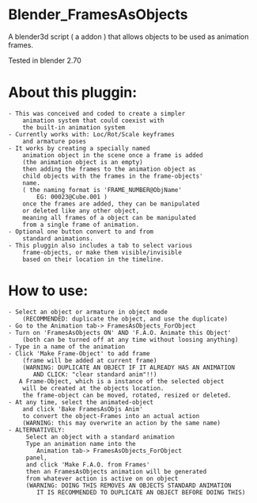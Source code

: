 # Blender_FramesAsObjects
A blender3d script ( a addon ) that allows objects to be used as animation frames.

Tested in blender 2.70


# About this pluggin:
    - This was conceived and coded to create a simpler 
        animation system that could coexist with 
        the built-in animation system
    - Currently works with: Loc/Rot/Scale keyframes 
        and armature poses
    - It works by creating a specially named 
        animation object in the scene once a frame is added
        (the animation object is an empty)
        then adding the frames to the animation object as 
        child objects with the frames in the frame-objects'
        name.
        ( the naming format is 'FRAME_NUMBER@ObjName' 
            EG: 00023@Cube.001 )
        once the frames are added, they can be manipulated
        or deleted like any other object,
        meaning all frames of a object can be manipulated 
        from a single frame of animation. 
    - Optional one button convert to and from 
        standard animations.
    - This pluggin also includes a tab to select various 
        frame-objects, or make them visible/invisible 
        based on their location in the timeline. 
        
# How to use: 
    - Select an object or armature in object mode 
        (RECOMMENDED: duplicate the object, and use the duplicate)
    - Go to the Animation tab-> FramesAsObjects_ForObject
    - Turn on 'FramesAsObjects ON' AND 'F.A.O. Animate this Object'
        (both can be turned off at any time without loosing anything)
    - Type in a name of the animation
    - Click 'Make Frame-Object' to add frame
        (frame will be added at current frame)
        (WARNING: DUPLICATE AN OBJECT IF IT ALREADY HAS AN ANIMATION 
           AND CLICK: "clear standard anim"!!)
       A Frame-Object, which is a instance of the selected object
        will be created at the objects location.
        the frame-object can be moved, rotated, resized or deleted. 
    - At any time, select the animated-object
        and click 'Bake FramesAsObjs Anim'
        to convert the object-Frames into an actual action
        (WARNING: this may overwrite an action by the same name)
    - ALTERNATIVELY:
         Select an object with a standard animation
         Type an animation name into the 
            Animation tab-> FramesAsObjects_ForObject
         panel, 
         and click 'Make F.A.O. from Frames'
         then an FramesAsObjects animation will be generated
         from whatever action is active on on object
         (WARNING: DOING THIS REMOVES AN OBJECTS STANDARD ANIMATION
            IT IS RECOMMENDED TO DUPLICATE AN OBJECT BEFORE DOING THIS)
